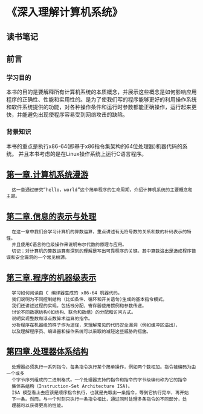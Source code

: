 《深入理解计算机系统》
=======================================================================================================
   读书笔记
-----------------------------------------
## 前言
### 学习目的
  本书的目的是要解释所有计算机系统的本质概念，并展示这些概念是如何影响应用程序的正确性、性能和实用性的。是为了使我们写的程序能够更好的利用操作系统和软件系统提供的功能，对各种操作条件和运行时参数都能正确操作，运行起来更快，并能避免出现使程序容易受到网络攻击的缺陷。
### 背景知识
  本书的重点是执行x86-64(即基于x86指令集架构的64位处理器)机器代码的系统。
  并且本书考虑的是在Linux操作系统上运行C语言程序。
  
## [第一章.计算机系统漫游](https://github.com/sunhaofeng2001/-/blob/master/%E7%AC%AC%E4%B8%80%E7%AB%A0.md)   
      这一章通过研究“hello，world”这个简单程序的生命周期，介绍计算机系统的主要概念和主题。




## [第二章.信息的表示与处理](https://github.com/sunhaofeng2001/-/blob/master/%E7%AC%AC%E4%BA%8C%E7%AB%A0.md)
      在这一章中我们会学习计算机的算数运算，重点讲述有无符号数的关系和数的补码表示的特性。
      并且使用C语言的位级操作来说明布尔代数的原理与应用。
      切记：对计算机的算数运算有深刻的理解是写出可靠程序的关键。其中算数溢出是造成程序错误和安全漏洞的一个常见根源。

  
## [第三章.程序的机器级表示](https://github.com/sunhaofeng2001/-/blob/master/%E7%AC%AC%E4%B8%89%E7%AB%A0.md)
      学习如何阅读由 C 编译器生成的 x86-64 机器代码。  
      我们说明为不同控制结构（比如条件、循环和开关语句)生成的基本指令模式。  
      我们还讲述过程的实现，包括栈分配、寄存器使用惯例和参数传递。  
      讨论不同数据结构(如结构、联合和数组）的分配和访问方式。  
      说明实现整数和浮点数算术运算的指令。
      分析程序在机器级的样子作为途径，来理解常见的代码安全漏洞（例如缓冲区溢出），  
      以及理解程序员、编译器和操作系统可以采取的减轻这些威胁的措施。

## [第四章.处理器体系结构](https://github.com/sunhaofeng2001/-/blob/master/%E7%AC%AC%E5%9B%9B%E7%AB%A0.md)
      处理器必须执行一系列指令，每条指令执行某个简单操作，例如两个数相加。指令被编码为由一个或多
      个字节序列组成的二进制格式。一个处理器支持的指令和指令的字节级编码称为它的指令
      集体系结构（Instruction-Set Architecture ISA)。  
      ISA 模型看上去应该是顺序指令执行，也就是先取出一条指令，等到它执行完毕，再开始
      下一条。然而，与一个时刻只执行一条指令相比，通过同时处理多条指令的不同部分，处
      理器可以获得更高的性能。  
      
